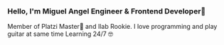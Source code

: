 ### Hello, I'm Miguel Angel Engineer & Frontend Developer👋
Member of Platzi Master💚 and Ilab Rookie. 
I love programming and play guitar at same time
Learning 24/7 🤓
